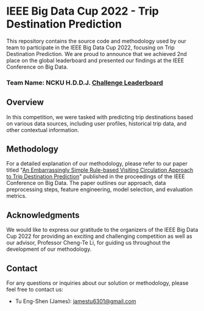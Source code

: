 # IEEE Big Data Cup 2022 - Trip Destination Prediction
This repository contains the source code and methodology used by our team to participate in the IEEE Big Data Cup 2022, focusing on Trip Destination Prediction. We are proud to announce that we achieved 2nd place on the global leaderboard and presented our findings at the IEEE Conference on Big Data.
### Team Name: NCKU H.D.D.J. [Challenge Leaderboard](https://www.kaggle.com/competitions/ieee-bigdata-cup-2022-destination-prediction/leaderboard)

## Overview

In this competition, we were tasked with predicting trip destinations based on various data sources, including user profiles, historical trip data, and other contextual information. 

## Methodology

For a detailed explanation of our methodology, please refer to our paper titled "[An Embarrassingly Simple Rule-based Visiting Circulation Approach to Trip Destination Prediction](https://ieeexplore.ieee.org/document/10020650)" published in the proceedings of the IEEE Conference on Big Data. The paper outlines our approach, data preprocessing steps, feature engineering, model selection, and evaluation metrics.

## Acknowledgments

We would like to express our gratitude to the organizers of the IEEE Big Data Cup 2022 for providing an exciting and challenging competition as well as our advisor, Professor Cheng-Te Li, for guiding us throughout the development of our methodology. 

## Contact

For any questions or inquiries about our solution or methodology, please feel free to contact us:

- Tu Eng-Shen (James): [jamestu6301@gmail.com](mailto:jamestu6301@gmail.com)
